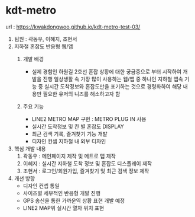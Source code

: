 # kdt-metro

url : https://kwakdongwoo.github.io/kdt-metro-test-03/

1. 팀원 : 곽동우, 이혜지, 조현서
2. 지하철 혼잡도 반응형 웹/앱
    1. 개발 배경
          - 실제 경험인 하원길 2호선 혼잡 상황에 대한 궁금증으로 부터 시작하여 개발을 진행
일상생활 속 가장 많이 사용하는 웹/앱 중 하나인 지하철 앱속 기능 중 실시간 도착정보와 혼잡도만을 표기하는 것으로 경령화하여 해당 내용만 필요한 유저의 니즈를 해소하고자 함

    2. 주요 기능
        - LINE2 METRO MAP 구현 : METRO PLUG IN 사용
        - 실시간 도착정보 및 칸 별 혼잡도 DISPLAY
        - 최근 검색 기록, 즐겨찾기 기능 개발
        - 디자인 컨셉 지하철 내 외부 디자인
3. 핵심 개발 내용
    1. 곽동우 : 메인페이지 제작 및 메트로 맵 제작 
    2. 이혜지 : 실시간 지하철 도착 정보 및 혼잡도 디스플레이 제작
    3. 조현서 : 로그인/회원가입, 즐겨찾기 및 최근 검색 정보 제작
4. 개선 방향
    - 디자인 컨셉 통일
    - 사이즈별 세부적인 반응형 개발 진행
    - GPS 송신을 통한 가까운역 상황 표현 개발 예정
    - LINE2 MAP위 실시간 열차 위치 표현

